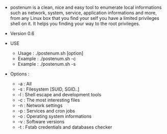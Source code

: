 * postenum is a clean, nice and easy tool to enumerate local informations such as network, system, service, application informations and more, from any Linux box that you find your self you have a limited privileges shell on it. It helps you finding your way to the root privileges. 


* Version 0.6



* USE
   * Usage  : ./postenum.sh [option]
   * Example  : ./postenum.sh -c
   * Example  : ./postenum.sh -s
        
* Options :
   * -a : All
   * -s : Filesystem [SUID, SGID..]
   * -l : Shell escape and development tools
   * -c : The most interesting files
   * -n : Network settings
   * -p : Services and cron jobs
   * -o : Operating system informations
   * -v : Software versions
   * -t : Fstab credentials and databases checker
